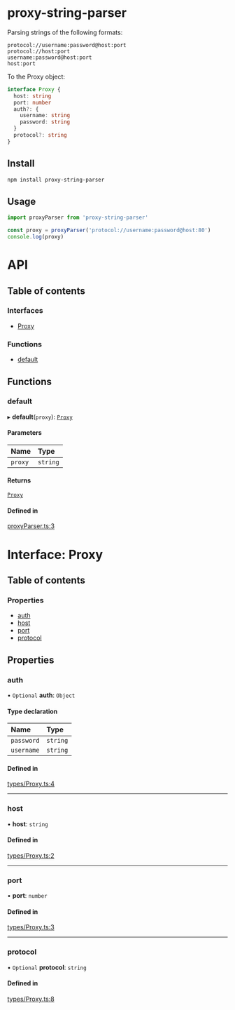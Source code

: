 # proxy-string-parser

Parsing strings of the following formats:

```text
protocol://username:password@host:port
protocol://host:port
username:password@host:port
host:port
```

To the Proxy object:

```typescript
interface Proxy {
  host: string
  port: number
  auth?: {
    username: string
    password: string
  }
  protocol?: string
}
```

## Install

```bash
npm install proxy-string-parser
```

## Usage

```javascript
import proxyParser from 'proxy-string-parser'

const proxy = proxyParser('protocol://username:password@host:80')
console.log(proxy)
```

# API

## Table of contents

### Interfaces

- [Proxy](#interfacesproxymd)

### Functions

- [default](#default)

## Functions

### default

▸ **default**(`proxy`): [`Proxy`](#interfacesproxymd)

#### Parameters

| Name    | Type     |
|:--------|:---------|
| `proxy` | `string` |

#### Returns

[`Proxy`](#interfacesproxymd)

#### Defined in

[proxyParser.ts:3](https://github.com/vladislav-puzyrev/proxy-string-parser/blob/8a6dba5/src/proxyParser.ts#L3)

# Interface: Proxy

## Table of contents

### Properties

- [auth](#auth)
- [host](#host)
- [port](#port)
- [protocol](#protocol)

## Properties

### auth

• `Optional` **auth**: `Object`

#### Type declaration

| Name       | Type     |
|:-----------|:---------|
| `password` | `string` |
| `username` | `string` |

#### Defined in

[types/Proxy.ts:4](https://github.com/vladislav-puzyrev/proxy-string-parser/blob/8a6dba5/src/types/Proxy.ts#L4)

___

### host

• **host**: `string`

#### Defined in

[types/Proxy.ts:2](https://github.com/vladislav-puzyrev/proxy-string-parser/blob/8a6dba5/src/types/Proxy.ts#L2)

___

### port

• **port**: `number`

#### Defined in

[types/Proxy.ts:3](https://github.com/vladislav-puzyrev/proxy-string-parser/blob/8a6dba5/src/types/Proxy.ts#L3)

___

### protocol

• `Optional` **protocol**: `string`

#### Defined in

[types/Proxy.ts:8](https://github.com/vladislav-puzyrev/proxy-string-parser/blob/8a6dba5/src/types/Proxy.ts#L8)
